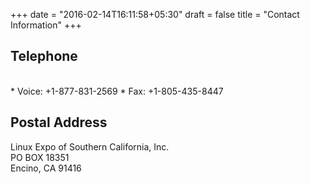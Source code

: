 +++
date = "2016-02-14T16:11:58+05:30"
draft = false
title = "Contact Information"
+++

## Telephone
<br/>
* Voice:  +1-877-831-2569
* Fax:    +1-805-435-8447

## Postal Address

Linux Expo of Southern California, Inc.<br/>
PO BOX 18351<br/>
Encino, CA 91416<br/>

